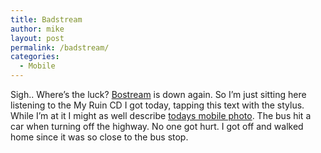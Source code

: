```yaml
---
title: Badstream
author: mike
layout: post
permalink: /badstream/
categories:
  - Mobile
---
```

Sigh.. Where&#8217;s the luck? <a target="_new" href="http://www.bostream.se">Bostream</a> is down again. So I&#8217;m just sitting here listening to the My Ruin CD I got today, tapping this text with the stylus.  
While I&#8217;m at it I might as well describe <a target="_new" href="http://www.redvolume.com/cam/archive/PIC000011.jpg">todays mobile photo</a>. The bus hit a car when turning off the highway. No one got hurt. I got off and walked home since it was so close to the bus stop.